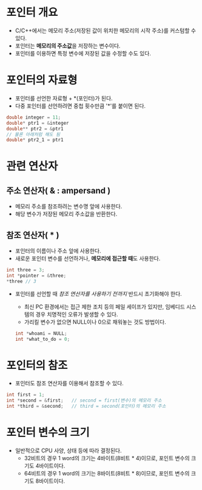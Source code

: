 # 포인터 개요

- C/C++에서는 메모리 주소(저장된 값이 위치한 메모리의 시작 주소)를 커스텀할 수 있다.
- 포인터는 **메모리의 주소값**을 저장하는 변수이다.
- 포인터를 이용하면 특정 변수에 저장된 값을 수정할 수도 있다.

# 포인터의 자료형

- 포인터를 선언한 자료형 + *(포인터)가 된다.
- 다중 포인터를 선언하려면 중첩 횟수만큼 '*'를 붙이면 된다.

```c
double integer = 11;
double* ptr1 = &integer
double** ptr2 = &ptr1
// 물론 아래처럼 해도 됨
double* ptr2_1 = ptr1
```

# 관련 연산자

## 주소 연산자( & : ampersand )

- 메모리 주소를 참조하려는 변수명 앞에 사용한다.
- 해당 변수가 저장된 메모리 주소값을 반환한다.

## 참조 연산자( * )

- 포인터의 이름이나 주소 앞에 사용한다.
- 새로운 포인터 변수를 선언하거나, **메모리에 접근할 때**도 사용한다.

```c
int three = 3;
int *pointer = &three;
*three // 3
```

- 포인터를 선언할 때 *참조 연산자를 사용하기 전까지* 반드시 초기화해야 한다.
    - 최신 PC 환경에서는 접근 제한 조치 등의 페일 세이프가 있지만, 임베디드 시스템의 경우 치명적인 오류가 발생할 수 있다.
    - 가리킬 변수가 없으면 NULL이나 0으로 채워놓는 것도 방법이다.

    ```c
    int *whoami = NULL;
    int *what_to_do = 0;
    ```

# 포인터의 참조

- 포인터도 참조 연산자를 이용해서 참조할 수 있다.

```c
int first = 1;
int *second = &first;   // second = first(변수)의 메모리 주소
int *third = &second;   // third = second(포인터)의 메모리 주소
```
# 포인터 변수의 크기

- 일반적으로 CPU 사양, 상태 등에 따라 결정된다.
    - 32비트의 경우 1 word의 크기는 4바이트(8비트 * 4)이므로, 포인트 변수의 크기도 4바이트이다.
    - 64비트의 경우 1 word의 크기는 8바이트(8비트 * 8)이므로, 포인트 변수의 크기도 8바이트이다.

